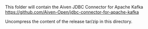 This folder will contain the Aiven JDBC Connector for Apache Kafka
https://github.com/Aiven-Open/jdbc-connector-for-apache-kafka

Uncompress the content of the release tar/zip in this directory.
